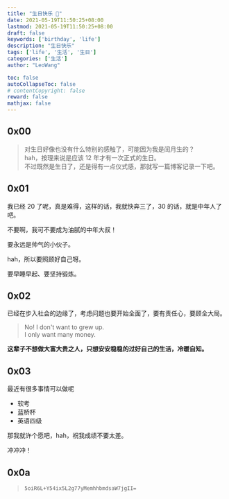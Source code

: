 ```yaml
---
title: "生日快乐 🎂"
date: 2021-05-19T11:50:25+08:00
lastmod: 2021-05-19T11:50:25+08:00
draft: false
keywords: ['birthday', 'life']
description: "生日快乐"
tags: ['life', '生活', '生日']
categories: ['生活']
author: "LeoWang"

toc: false
autoCollapseToc: false
# contentCopyright: false
reward: false
mathjax: false
---
```


## 0x00

> 对生日好像也没有什么特别的感触了，可能因为我是闰月生的？  
> hah，按理来说是应该 12 年才有一次正式的生日。  
> 不过既然是生日了，还是得有一点仪式感，那就写一篇博客记录一下吧。


<!--more-->

## 0x01

我已经 20 了呢，真是难得，这样的话，我就快奔三了，30 的话，就是中年人了吧。

不要啊，我可不要成为油腻的中年大叔！

要永远是帅气的小伙子。

hah，所以要照顾好自己呀。

要早睡早起、要坚持锻炼。


## 0x02

已经在步入社会的边缘了，考虑问题也要开始全面了，要有责任心，要顾全大局。

> No! I don't want to grew up.  
> I only want many money.

**这辈子不想做大富大贵之人，只想安安稳稳的过好自己的生活，冷暖自知。**


## 0x03

最近有很多事情可以做呢

- 软考
- 蓝桥杯
- 英语四级

那我就许个愿吧，hah，祝我成绩不要太差。

冲冲冲！


## 0x0a

> `5oiR6L+Y54ix5L2g77yMemhhbmdsaW7jgII=`
